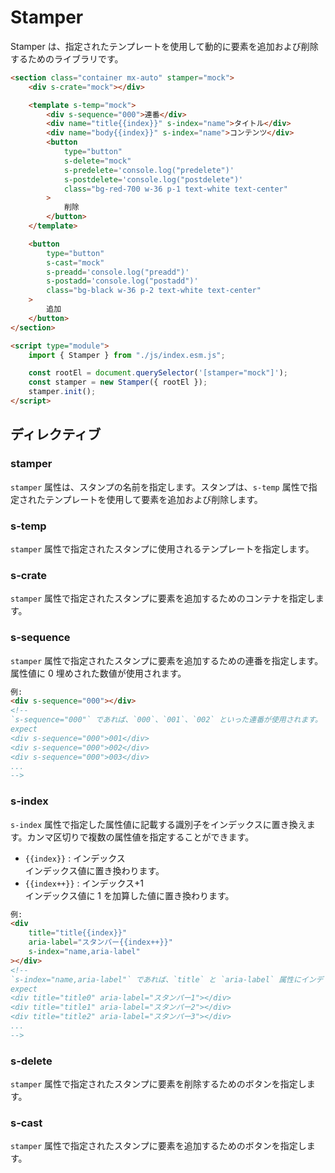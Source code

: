 # Stamper

Stamper は、指定されたテンプレートを使用して動的に要素を追加および削除するためのライブラリです。

```html
<section class="container mx-auto" stamper="mock">
    <div s-crate="mock"></div>

    <template s-temp="mock">
        <div s-sequence="000">連番</div>
        <div name="title{{index}}" s-index="name">タイトル</div>
        <div name="body{{index}}" s-index="name">コンテンツ</div>
        <button
            type="button"
            s-delete="mock"
            s-predelete='console.log("predelete")'
            s-postdelete='console.log("postdelete")'
            class="bg-red-700 w-36 p-1 text-white text-center"
        >
            削除
        </button>
    </template>

    <button
        type="button"
        s-cast="mock"
        s-preadd='console.log("preadd")'
        s-postadd='console.log("postadd")'
        class="bg-black w-36 p-2 text-white text-center"
    >
        追加
    </button>
</section>

<script type="module">
    import { Stamper } from "./js/index.esm.js";

    const rootEl = document.querySelector('[stamper="mock"]');
    const stamper = new Stamper({ rootEl });
    stamper.init();
</script>
```

## ディレクティブ

### stamper

`stamper` 属性は、スタンプの名前を指定します。スタンプは、`s-temp` 属性で指定されたテンプレートを使用して要素を追加および削除します。

### s-temp

`stamper` 属性で指定されたスタンプに使用されるテンプレートを指定します。

### s-crate

`stamper` 属性で指定されたスタンプに要素を追加するためのコンテナを指定します。

### s-sequence

`stamper` 属性で指定されたスタンプに要素を追加するための連番を指定します。属性値に 0 埋めされた数値が使用されます。

```html
例:
<div s-sequence="000"></div>
<!--
`s-sequence="000"` であれば、`000`、`001`、`002` といった連番が使用されます。
expect
<div s-sequence="000">001</div>
<div s-sequence="000">002</div>
<div s-sequence="000">003</div>
...
-->
```

### s-index

`s-index` 属性で指定した属性値に記載する識別子をインデックスに置き換えます。カンマ区切りで複数の属性値を指定することができます。

-   `{{index}}` : インデックス  
    インデックス値に置き換わります。
-   `{{index++}}` : インデックス+1  
    インデックス値に 1 を加算した値に置き換わります。

```html
例:
<div
    title="title{{index}}"
    aria-label="スタンパー{{index++}}"
    s-index="name,aria-label"
></div>
<!--
`s-index="name,aria-label"` であれば、`title` と `aria-label` 属性にインデックスが追加されます。
expect
<div title="title0" aria-label="スタンパー1"></div>
<div title="title1" aria-label="スタンパー2"></div>
<div title="title2" aria-label="スタンパー3"></div>
...
-->
```

### s-delete

`stamper` 属性で指定されたスタンプに要素を削除するためのボタンを指定します。

### s-cast

`stamper` 属性で指定されたスタンプに要素を追加するためのボタンを指定します。
